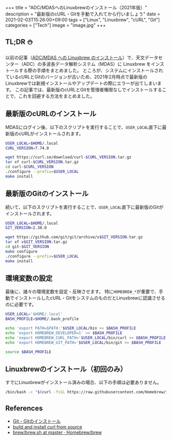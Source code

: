 +++
title = "ADC/MDASへのLinuxbrewのインストール（2021年版）"
description = "最新版のcURL・Gitを手動で入れてから行いましょう"
date = 2021-02-03T15:28:00+09:00
tags = ["Linux", "Linuxbrew", "cURL", "Git"]
categories = ["Tech"]
image = "image.jpg"
+++

## TL;DR :snowman:

以前の記事（[ADC/MDAS への Linuxbrew のインストール](/posts/11)）で、天文データセンター（ADC）の多波長データ解析システム（MDAS）に Linuxbrew をインストールする際の手順をまとめました。
ところが、システムにインストールされているcURLとGitのバージョンが古いため、2021年2月時点で最新版のLinuxbrewでは新規インストールやアップデートの際にエラーが出てしまいます。
この記事では、最新版のcURLとGitを管理者権限なしでインストールすることで、これを回避する方法をまとめました。

## 最新版のcURLのインストール

MDASにログイン後、以下のスクリプトを実行することで、`USER_LOCAL`直下に最新版のcURLがインストールされます。

```bash
USER_LOCAL=$HOME/.local
CURL_VERSION=7.74.0

wget https://curl.se/download/curl-$CURL_VERSION.tar.gz
tar xf curl-$CURL_VERSION.tar.gz
cd curl-$CURL_VERSION
./configure --prefix=$USER_LOCAL
make install
```

## 最新版のGitのインストール

続いて、以下のスクリプトを実行することで、`USER_LOCAL`直下に最新版のGitがインストールされます。

```bash
USER_LOCAL=$HOME/.local
GIT_VERSION=2.30.0

wget https://github.com/git/git/archive/v$GIT_VERSION.tar.gz
tar xf v$GIT_VERSION.tar.gz
cd git-$GIT_VERSION
make configure
./configure --prefix=$USER_LOCAL
make install
```

## 環境変数の設定

最後に、諸々の環境変数を設定・反映させます。
特に`HOMEBREW_*`が重要で、手動でインストールしたcURL・GitをシステムのものだとLinuxbrewに認識させるのに必要です。

```bash
USER_LOCAL='$HOME/.local'
BASH_PROFILE=$HOME/.bash_profile

echo 'export PATH=$PATH:'$USER_LOCAL/bin >> $BASH_PROFILE
echo 'export HOMEBREW_DEVELOPER=1' >> $BASH_PROFILE
echo 'export HOMEBREW_CURL_PATH='$USER_LOCAL/bin/curl >> $BASH_PROFILE
echo 'export HOMEBREW_GIT_PATH='$USER_LOCAL/bin/git >> $BASH_PROFILE

source $BASH_PROFILE
```

## Linuxbrewのインストール（初回のみ）

すでにLinuxbrewがインストール済みの場合、以下の手順は必要ありません。

```bash
/bin/bash -c "$(curl -fsSL https://raw.githubusercontent.com/Homebrew/install/HEAD/install.sh)"
```

## References

- [Git - Gitのインストール](https://git-scm.com/book/ja/v2/%E4%BD%BF%E3%81%84%E5%A7%8B%E3%82%81%E3%82%8B-Git%E3%81%AE%E3%82%A4%E3%83%B3%E3%82%B9%E3%83%88%E3%83%BC%E3%83%AB)
- [build and install curl from source](https://curl.se/docs/install.html)
- [brew/brew.sh at master · Homebrew/brew](https://github.com/Homebrew/brew/blob/master/Library/Homebrew/brew.sh#L289)
